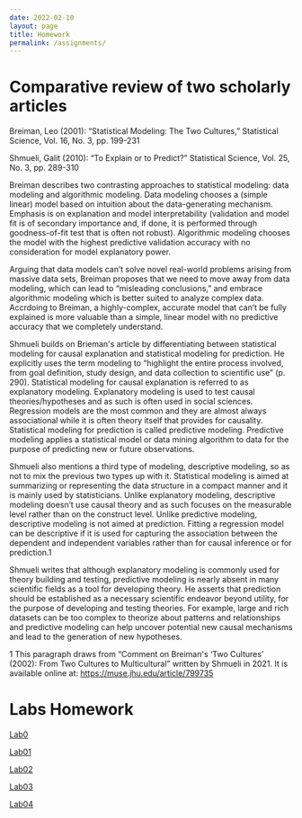 ```yaml
---
date: 2022-02-10
layout: page
title: Homework
permalink: /assignments/
---
```


# Comparative review of two scholarly articles

Breiman, Leo (2001): “Statistical Modeling: The Two Cultures,” Statistical Science, Vol. 16, No. 3, pp. 199-231

Shmueli, Galit (2010): “To Explain or to Predict?” Statistical Science, Vol. 25, No. 3, pp. 289-310

Breiman describes two contrasting approaches to statistical modeling: data modeling and algorithmic modeling.  Data modeling chooses a (simple linear) model based on intuition about the data-generating mechanism.  Emphasis is on explanation and model interpretability (validation and model fit is of secondary importance and, if done, it is performed through goodness-of-fit test that is often not robust). Algorithmic modeling chooses the model with the highest predictive validation accuracy with no consideration for model explanatory power.
    
Arguing that data models can’t solve novel real-world problems arising from massive data sets, Breiman proposes that we need to move away from data modeling, which can lead to “misleading conclusions,” and embrace algorithmic modeling which is better suited to analyze complex data.  Accrdoing to Breiman, a highly-complex, accurate model that can’t be fully explained is more valuable than a simple, linear model with no predictive accuracy that we completely understand.
    
Shmueli builds on Brieman's article by differentiating between statistical modeling for causal explanation and statistical modeling for prediction. He explicitly uses the term modeling to “highlight the entire process involved, from goal definition, study design, and data collection to scientific use” (p. 290).  Statistical modeling for causal explanation is referred to as explanatory modeling.  Explanatory modeling is used to test causal theories/hypotheses and as such is often used in social sciences.  Regression models are the most common and they are almost always associational while it is often theory itself that provides for causality.  Statistical modeling for prediction is called predictive modeling.  Predictive modeling applies a statistical model or data mining algorithm to data for the purpose of predicting new or future observations. 
   
Shmueli also mentions a third type of modeling, descriptive modeling, so as not to mix the previous two types up with it.  Statistical modeling is aimed at summarizing or representing the data structure in a compact manner and it is mainly used by statisticians.  Unlike explanatory modeling, descriptive modeling doesn’t use causal theory and as such focuses on the measurable level rather than on the construct level.  Unlike predictive modeling, descriptive modeling is not aimed at prediction.  Fitting a regression model can be descriptive if it is used for capturing the association between the dependent and independent variables rather than for causal inference or for prediction.1
  
Shmueli writes that although explanatory modeling is commonly used for theory building and testing, predictive modeling is nearly absent in many scientific fields as a tool for developing theory.  He asserts that prediction should be established as a necessary scientific endeavor beyond utility, for the purpose of developing and testing theories.  For example, large and rich datasets can be too complex to theorize about patterns and relationships and predictive modeling can help uncover potential new causal mechanisms and lead to the generation of new hypotheses.  
    
    
1 This paragraph draws from “Comment on Breiman's ‘Two Cultures’ (2002): From Two Cultures to Multicultural” written by Shmueli in 2021. It is available online at: https://muse.jhu.edu/article/799735 


# Labs Homework

[Lab0](dashadjukic-min.github.io/Lab0.html)

[Lab01](https://github.com/dashadjukic-min/dashadjukic-min.github.io/blob/4702e6565c63106ec61b77647bfbcc163b21f161/Lab01.html)

[Lab02](file:///Users/dasha/Desktop/UTD%20Ph.D.%20MASTER/First%20Year/2nd%20Semester/Knowledge%20Mining/Labs/Lab02.html)

[Lab03](https://github.com/dashadjukic-min/dashadjukic-min.github.io/blob/5063bfda4df9b5298e282b4477a15791b69b0a4b/Lab03.html)

[Lab04](https://github.com/dashadjukic-min/dashadjukic-min.github.io/blob/5063bfda4df9b5298e282b4477a15791b69b0a4b/Lab04.html)


